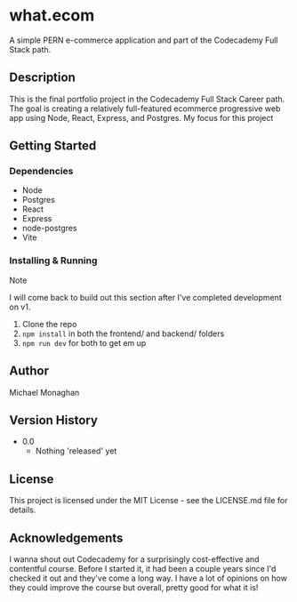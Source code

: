 # what.ecom

A simple PERN e-commerce application and part of the Codecademy Full Stack path.

## Description

This is the final portfolio project in the Codecademy Full Stack Career path. The goal is creating a relatively full-featured ecommerce progressive web app using Node, React, Express, and Postgres. My focus for this project 

## Getting Started

### Dependencies
* Node
* Postgres
* React
* Express
* node-postgres
* Vite

### Installing & Running
> [!NOTE]  
> I will come back to build out this section after I've completed development on v1.
> 
1. Clone the repo
2. `npm install` in both the frontend/ and backend/ folders
3. `npm run dev` for both to get em up

## Author

Michael Monaghan

## Version History 
* 0.0
  * Nothing 'released' yet

## License

This project is licensed under the MIT License - see the LICENSE.md file for details.

## Acknowledgements

I wanna shout out Codecademy for a surprisingly cost-effective and contentful course. Before I started it, it had been a couple years since I'd checked it out and they've come a long way. I have a lot of opinions on how they could improve the course but overall, pretty good for what it is!